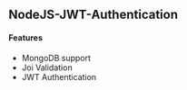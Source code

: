 ## NodeJS-JWT-Authentication

#### Features
- MongoDB support
- Joi Validation
- JWT Authentication
